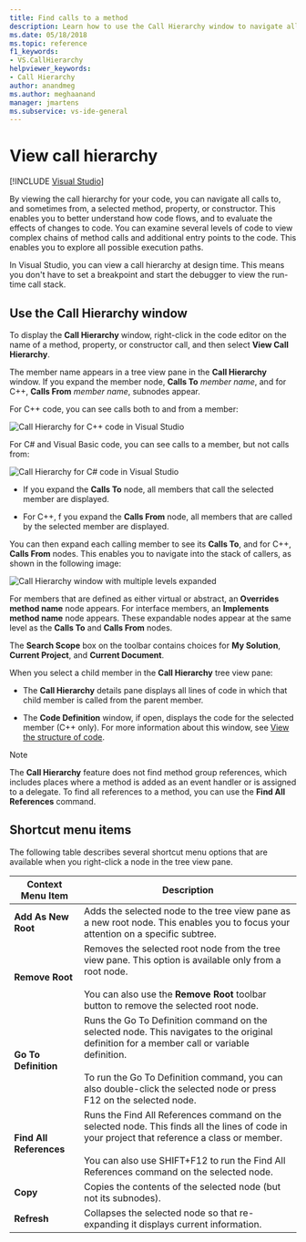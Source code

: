 ```yaml
---
title: Find calls to a method
description: Learn how to use the Call Hierarchy window to navigate all calls to, and sometimes from, a selected method, property, or constructor.
ms.date: 05/18/2018
ms.topic: reference
f1_keywords:
- VS.CallHierarchy
helpviewer_keywords:
- Call Hierarchy
author: anandmeg
ms.author: meghaanand
manager: jmartens
ms.subservice: vs-ide-general
---
```

# View call hierarchy

 [!INCLUDE [Visual Studio](~/includes/applies-to-version/vs-windows-only.md)]

By viewing the call hierarchy for your code, you can navigate all calls to, and sometimes from, a selected method, property, or constructor. This enables you to better understand how code flows, and to evaluate the effects of changes to code. You can examine several levels of code to view complex chains of method calls and additional entry points to the code. This enables you to explore all possible execution paths.

In Visual Studio, you can view a call hierarchy at design time. This means you don't have to set a breakpoint and start the debugger to view the run-time call stack.

## Use the Call Hierarchy window

To display the **Call Hierarchy** window, right-click in the code editor on the name of a method, property, or constructor call, and then select **View Call Hierarchy**.

The member name appears in a tree view pane in the **Call Hierarchy** window. If you expand the member node, **Calls To** *member name*, and for C++, **Calls From** *member name*, subnodes appear.

For C++ code, you can see calls both to and from a member:

![Call Hierarchy for C++ code in Visual Studio](media/call-hierarchy-cpp.png)

For C# and Visual Basic code, you can see calls to a member, but not calls from:

![Call Hierarchy for C# code in Visual Studio](media/call-hierarchy-csharp.png)

- If you expand the **Calls To** node, all members that call the selected member are displayed.

- For C++, f you expand the **Calls From** node, all members that are called by the selected member are displayed.

You can then expand each calling member to see its **Calls To**, and for C++, **Calls From** nodes. This enables you to navigate into the stack of callers, as shown in the following image:

![Call Hierarchy window with multiple levels expanded](media/call-hierarchy-csharp-expanded.png)

For members that are defined as either virtual or abstract, an **Overrides method name** node appears. For interface members, an **Implements method name** node appears. These expandable nodes appear at the same level as the **Calls To** and **Calls From** nodes.

The **Search Scope** box on the toolbar contains choices for **My Solution**, **Current Project**, and **Current Document**.

When you select a child member in the **Call Hierarchy** tree view pane:

- The **Call Hierarchy** details pane displays all lines of code in which that child member is called from the parent member.

- The **Code Definition** window, if open, displays the code for the selected member (C++ only). For more information about this window, see [View the structure of code](../../ide/viewing-the-structure-of-code.md).

> [!NOTE]
> The **Call Hierarchy** feature does not find method group references, which includes places where a method is added as an event handler or is assigned to a delegate. To find all references to a method, you can use the **Find All References** command.

## Shortcut menu items

The following table describes several shortcut menu options that are available when you right-click a node in the tree view pane.

|Context Menu Item|Description|
| - |-----------------|
|**Add As New Root**|Adds the selected node to the tree view pane as a new root node. This enables you to focus your attention on a specific subtree.|
|**Remove Root**|Removes the selected root node from the tree view pane. This option is available only from a root node.<br /><br /> You can also use the **Remove Root** toolbar button to remove the selected root node.|
|**Go To Definition**|Runs the Go To Definition command on the selected node. This navigates to the original definition for a member call or variable definition.<br /><br /> To run the Go To Definition command, you can also double-click the selected node or press F12 on the selected node.|
|**Find All References**|Runs the Find All References command on the selected node. This finds all the lines of code in your project that reference a class or member.<br /><br /> You can also use SHIFT+F12 to run the Find All References command on the selected node.|
|**Copy**|Copies the contents of the selected node (but not its subnodes).|
|**Refresh**|Collapses the selected node so that re-expanding it displays current information.|
